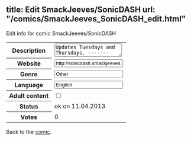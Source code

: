 title: Edit SmackJeeves/SonicDASH
url: "/comics/SmackJeeves_SonicDASH_edit.html"
---
Edit info for comic SmackJeeves/SonicDASH

<form name="comic" action="http://gaepostmail.appengine.com/comic" name="post">
<table class="comicinfo">
<tr>
<th>Description</th><td><textarea name="description">Updates Tuesdays and Thursdays. ------- Eight months have passed since the fight against Knuckles beneath South Island. Merlin and Charles, funded by Robotnik Enterprises, are now beginning their expedition to Angel Island. During the middle of a news conference, the Egg Carrier is attacked by a mysterious foe, but a familiar face. It's a race against time as Sonic and Tails must find a way up to Angel Island before the Egg Carrier is destroyed... and Charles and Merlin along with it! In a world covered by endless water, this is the Digger's Adventure Story in Halcyon days.</textarea></td>
</tr>
<tr>
<th>Website</th><td><input type="text" name="url" value="http://sonicdash.smackjeeves.com/comics/"/></td>
</tr>
<tr>
<th>Genre</th><td><input type="text" name="genre" value="Other"/></td>
</tr>
<tr>
<th>Language</th><td><input type="text" name="language" value="English"/></td>
</tr>
<tr>
<th>Adult content</th><td><input type="checkbox" name="adult" value="adult" /></td>
</tr>
<tr>
<th>Status</th><td>ok on 11.04.2013</td>
</tr>
<tr>
<th>Votes</th><td>0</div></td>
</tr>
</table>
</form>

Back to the [comic](/comics/SmackJeeves_SonicDASH.html).
